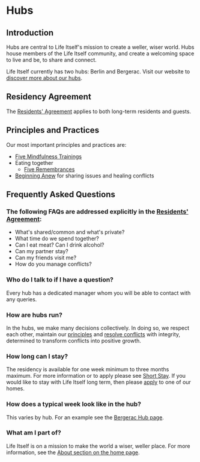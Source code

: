 # Hubs

## Introduction

Hubs are central to Life Itself's mission to create a weller, wiser world. Hubs house members of the Life Itself community, and create a welcoming space to live and be, to share and connect. 

Life Itself currently has two hubs: Berlin and Bergerac. Visit our website to [discover more about our hubs](https://lifeitself.us/hubs/). 

<!-- TODO: have info on "why" hubs, and their context within life itself ... -->

## Residency Agreement

The [Residents' Agreement](https://tao.lifeitself.us/hubs/agreement/) applies to both long-term residents and guests.

## Principles and Practices

Our most important principles and practices are:

* [Five Mindfulness Trainings][5mt]
* Eating together
  * [Five Remembrances](/five-remembrances/) 
* [Beginning Anew](/beginning-anew/) for sharing issues and healing conflicts

[5mt]: /five-mindfulness-trainings/

## Frequently Asked Questions

### The following FAQs are addressed explicitly in the [Residents' Agreement](https://tao.lifeitself.us/hubs/agreement/):

* What's shared/common and what's private? 
* What time do we spend together? 
* Can I eat meat? Can I drink alcohol?
* Can my partner stay?
* Can my friends visit me?
* How do you manage conflicts?

### Who do I talk to if I have a question?

Every hub has a dedicated manager whom you will be able to contact with any queries. 

### How are hubs run? 

In the hubs, we make many decisions collectively. In doing so, we respect each other, maintain our [principles](https://tao.lifeitself.us/principles/) and [resolve conflicts](https://tao.lifeitself.us/hubs/agreement/#communicating-resolving-conflicts) with integrity, determined to transform conflicts into positive growth.

### How long can I stay? 

The residency is available for one week minimum to three months maximum. For more information or to apply please see [Short Stay](https://lifeitself.us/short-stay/). If you would like to stay with Life Itself long term, then please [apply](https://lifeitself.us/hubs/apply/) to one of our homes. 

### How does a typical week look like in the hub? 

This varies by hub. For an example see the [Bergerac Hub page](./bergerac/).

### What am I part of?

Life Itself is on a mission to make the world a wiser, weller place. For more information, see the [About section on the home page](/#about).
